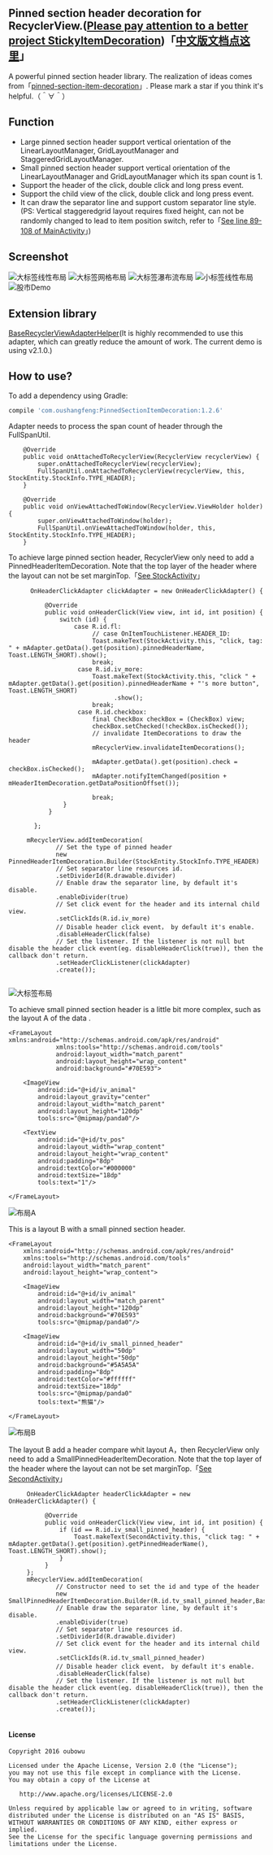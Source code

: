 ## Pinned section header decoration for RecyclerView.([Please pay attention to a better project StickyItemDecoration](https://github.com/oubowu/StickyItemDecoration))「[中文版文档点这里](https://github.com/oubowu/PinnedSectionItemDecoration/blob/master/README-CN.md)」
A powerful pinned section header library. The realization of ideas comes from「[pinned-section-item-decoration](https://github.com/takahr/pinned-section-item-decoration)」. Please mark a star if you think it's helpful.（＾∀＾）
##  Function  
- Large pinned section header support vertical orientation of the LinearLayoutManager, GridLayoutManager and StaggeredGridLayoutManager.
- Small pinned section header support vertical orientation of the LinearLayoutManager and GridLayoutManager which its span count is 1.
- Support the header of the click, double click and long press event.
- Support the child view of the click, double click and long press event.
- It can draw the separator line and support custom separator line style. (PS: Vertical staggeredgrid layout requires fixed height, can not be randomly changed to lead to item position switch, refer to「[See line 89-108 of MainActivity](https://github.com/oubowu/PinnedSectionItemDecoration/blob/master/app%2Fsrc%2Fmain%2Fjava%2Fcom%2Foushangfeng%2Fpinneddemo%2FMainActivity.java#L89-L108)」)

## Screenshot
![大标签线性布局](/pic/big_header_linearlayout.gif) 
![大标签网格布局](/pic/big_header_gridlayout.gif) 
![大标签瀑布流布局](/pic/big_header_staggeredgridlayout.gif) 
![小标签线性布局](/pic/small_header_linearlayout.gif) 
![股市Demo](/pic/stock_demo.gif) 

## Extension library
[BaseRecyclerViewAdapterHelper](https://github.com/CymChad/BaseRecyclerViewAdapterHelper)(It is highly recommended to use this adapter, which can greatly reduce the amount of work. The current demo is using v2.1.0.)

## How to use?

To add a dependency using Gradle:
```groovy
compile 'com.oushangfeng:PinnedSectionItemDecoration:1.2.6'
```

Adapter needs to process the span count of header through the FullSpanUtil.
```
    @Override
    public void onAttachedToRecyclerView(RecyclerView recyclerView) {
        super.onAttachedToRecyclerView(recyclerView);
        FullSpanUtil.onAttachedToRecyclerView(recyclerView, this, StockEntity.StockInfo.TYPE_HEADER);
    }

    @Override
    public void onViewAttachedToWindow(RecyclerView.ViewHolder holder) {
        super.onViewAttachedToWindow(holder);
        FullSpanUtil.onViewAttachedToWindow(holder, this, StockEntity.StockInfo.TYPE_HEADER);
    }
```

To achieve large pinned section header, RecyclerView only need to add a PinnedHeaderItemDecoration. Note that the top layer of the header where the layout can not be set marginTop.「[See StockActivity](https://github.com/oubowu/PinnedSectionItemDecoration/blob/master/app%2Fsrc%2Fmain%2Fjava%2Fcom%2Foushangfeng%2Fpinneddemo%2FStockActivity.java#L53-L83)」
``` 
      OnHeaderClickAdapter clickAdapter = new OnHeaderClickAdapter() {

          @Override
          public void onHeaderClick(View view, int id, int position) {
              switch (id) {
                  case R.id.fl:
                       // case OnItemTouchListener.HEADER_ID:
                       Toast.makeText(StockActivity.this, "click, tag: " + mAdapter.getData().get(position).pinnedHeaderName, Toast.LENGTH_SHORT).show();
                       break;
                   case R.id.iv_more:
                       Toast.makeText(StockActivity.this, "click " + mAdapter.getData().get(position).pinnedHeaderName + "'s more button", Toast.LENGTH_SHORT)
                             .show();
                       break;
                   case R.id.checkbox:
                       final CheckBox checkBox = (CheckBox) view;
                       checkBox.setChecked(!checkBox.isChecked());
                       // invalidate ItemDecorations to draw the header
                       mRecyclerView.invalidateItemDecorations();

                       mAdapter.getData().get(position).check = checkBox.isChecked();
                       mAdapter.notifyItemChanged(position + mHeaderItemDecoration.getDataPositionOffset());

                       break;
               }
           }

       };

     mRecyclerView.addItemDecoration(
             // Set the type of pinned header
             new PinnedHeaderItemDecoration.Builder(StockEntity.StockInfo.TYPE_HEADER)
             // Set separator line resources id.
             .setDividerId(R.drawable.divider)
             // Enable draw the separator line, by default it's disable.
             .enableDivider(true)
             // Set click event for the header and its internal child view.
             .setClickIds(R.id.iv_more)
             // Disable header click event， by default it's enable.
             .disableHeaderClick(false)
             // Set the listener. If the listener is not null but disable the header click event(eg. disableHeaderClick(true)), then the callback don't return.
             .setHeaderClickListener(clickAdapter)
             .create());
    
```
![大标签布局](/pic/big_pinned_header.png) 

To achieve small pinned section header is a little bit more complex, such as the layout A of the data .
```
<FrameLayout xmlns:android="http://schemas.android.com/apk/res/android"
             xmlns:tools="http://schemas.android.com/tools"
             android:layout_width="match_parent"
             android:layout_height="wrap_content"
             android:background="#70E593">

    <ImageView
        android:id="@+id/iv_animal"
        android:layout_gravity="center"
        android:layout_width="match_parent"
        android:layout_height="120dp"
        tools:src="@mipmap/panda0"/>

    <TextView
        android:id="@+id/tv_pos"
        android:layout_width="wrap_content"
        android:layout_height="wrap_content"
        android:padding="8dp"
        android:textColor="#000000"
        android:textSize="18dp"
        tools:text="1"/>

</FrameLayout>
```
![布局A](/pic/item-data.png) 

This is a layout B with a small pinned section header.
```
<FrameLayout
    xmlns:android="http://schemas.android.com/apk/res/android"
    xmlns:tools="http://schemas.android.com/tools"
    android:layout_width="match_parent"
    android:layout_height="wrap_content">

    <ImageView
        android:id="@+id/iv_animal"
        android:layout_width="match_parent"
        android:layout_height="120dp"
        android:background="#70E593"
        tools:src="@mipmap/panda0"/>

    <ImageView
        android:id="@+id/iv_small_pinned_header"
        android:layout_width="50dp"
        android:layout_height="50dp"
        android:background="#5A5A5A"
        android:padding="8dp"
        android:textColor="#ffffff"
        android:textSize="18dp"
        tools:src="@mipmap/panda0"
        tools:text="熊猫"/>

</FrameLayout>
```
![布局B](/pic/small_pinned_header.png) 

The layout B add a header compare whit layout A，then RecyclerView only need to add a SmallPinnedHeaderItemDecoration. Note that the top layer of the header where the layout can not be set marginTop.「[See SecondActivity](https://github.com/oubowu/PinnedSectionItemDecoration/blob/master/app%2Fsrc%2Fmain%2Fjava%2Fcom%2Foushangfeng%2Fpinneddemo%2FSecondActivity.java#L114-L126)」
```
     OnHeaderClickAdapter headerClickAdapter = new OnHeaderClickAdapter() {

          @Override
          public void onHeaderClick(View view, int id, int position) {
              if (id == R.id.iv_small_pinned_header) {
                  Toast.makeText(SecondActivity.this, "click tag: " + mAdapter.getData().get(position).getPinnedHeaderName(), Toast.LENGTH_SHORT).show();
              }
          }
     };
     mRecyclerView.addItemDecoration(
             // Constructor need to set the id and type of the header 
             new SmallPinnedHeaderItemDecoration.Builder(R.id.tv_small_pinned_header,BaseHeaderAdapter.TYPE_HEADER)
             // Enable draw the separator line, by default it's disable.
             .enableDivider(true)
             // Set separator line resources id.
             .setDividerId(R.drawable.divider)
             // Set click event for the header and its internal child view.
             .setClickIds(R.id.tv_small_pinned_header)
             // Disable header click event， by default it's enable.
             .disableHeaderClick(false)
             // Set the listener. If the listener is not null but disable the header click event(eg. disableHeaderClick(true)), then the callback don't return.
             .setHeaderClickListener(clickAdapter)
             .create());
    
```

#### License
```
Copyright 2016 oubowu

Licensed under the Apache License, Version 2.0 (the "License");
you may not use this file except in compliance with the License.
You may obtain a copy of the License at

   http://www.apache.org/licenses/LICENSE-2.0

Unless required by applicable law or agreed to in writing, software
distributed under the License is distributed on an "AS IS" BASIS,
WITHOUT WARRANTIES OR CONDITIONS OF ANY KIND, either express or implied.
See the License for the specific language governing permissions and
limitations under the License.
```




